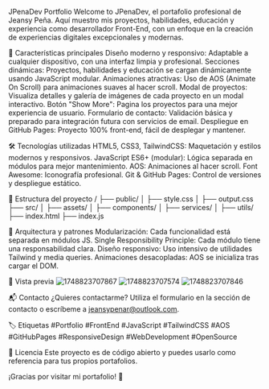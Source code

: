 JPenaDev Portfolio
Welcome to JPenaDev, el portafolio profesional de Jeansy Peña.
Aquí muestro mis proyectos, habilidades, educación y experiencia como desarrollador Front-End, con un enfoque en la creación de experiencias digitales excepcionales y modernas.

🚀 Características principales
Diseño moderno y responsivo: Adaptable a cualquier dispositivo, con una interfaz limpia y profesional.
Secciones dinámicas: Proyectos, habilidades y educación se cargan dinámicamente usando JavaScript modular.
Animaciones atractivas: Uso de AOS (Animate On Scroll) para animaciones suaves al hacer scroll.
Modal de proyectos: Visualiza detalles y galería de imágenes de cada proyecto en un modal interactivo.
Botón "Show More": Pagina los proyectos para una mejor experiencia de usuario.
Formulario de contacto: Validación básica y preparado para integración futura con servicios de email.
Despliegue en GitHub Pages: Proyecto 100% front-end, fácil de desplegar y mantener.

🛠️ Tecnologías utilizadas
HTML5, CSS3, TailwindCSS: Maquetación y estilos modernos y responsivos.
JavaScript ES6+ (modular): Lógica separada en módulos para mejor mantenimiento.
AOS: Animaciones al hacer scroll.
Font Awesome: Iconografía profesional.
Git & GitHub Pages: Control de versiones y despliegue estático.

📁 Estructura del proyecto
/
├── public/
│   ├── style.css
│   ├── output.css
├── src/
│   ├── assets/
│   ├── components/
│   ├── services/
│   ├── utils/
├── index.html
├── index.js

🧩 Arquitectura y patrones
Modularización: Cada funcionalidad está separada en módulos JS.
Single Responsibility Principle: Cada módulo tiene una responsabilidad clara.
Diseño responsivo: Uso intensivo de utilidades Tailwind y media queries.
Animaciones desacopladas: AOS se inicializa tras cargar el DOM.

📸 Vista previa
![1748823707867](https://github.com/user-attachments/assets/a2dbe297-e85e-4059-90cd-8f836ca7f81d)
![1748823707574](https://github.com/user-attachments/assets/9b02eef3-bab4-4aca-81fb-a2099419ff48)
![1748823707846](https://github.com/user-attachments/assets/febbc014-c911-4f96-903d-3ac27ceb2677)

📬 Contacto
¿Quieres contactarme?
Utiliza el formulario en la sección de contacto o escríbeme a jeansypenar@outlook.com.

🏷️ Etiquetas
#Portfolio #FrontEnd #JavaScript #TailwindCSS #AOS #GitHubPages #ResponsiveDesign #WebDevelopment #OpenSource

📄 Licencia
Este proyecto es de código abierto y puedes usarlo como referencia para tus propios portafolios.

¡Gracias por visitar mi portafolio! 🚀
